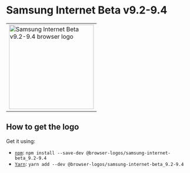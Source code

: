 Samsung Internet Beta v9.2-9.4
==============================

<!-- markdownlint-disable line-length no-inline-html -->
<table>
    <tr height=240>
        <td>
            <a href="https://github.com/alrra/browser-logos/tree/8fab53c2544fe45642f4b330f21c426a07c63367/src/archive/samsung-internet-beta_9.2-9.4/">
                <img width=230 src="https://raw.githubusercontent.com/alrra/browser-logos/8fab53c2544fe45642f4b330f21c426a07c63367/src/archive/samsung-internet-beta_9.2-9.4//samsung-internet-beta_9.2-9.4_512x512.png" alt="Samsung Internet Beta v9.2-9.4 browser logo">
            </a>
        </td>
    </tr>
</table>
<!-- markdownlint-enable line-length no-inline-html -->

How to get the logo
-------------------

Get it using:

* [`npm`][npm]: `npm install --save-dev @browser-logos/samsung-internet-beta_9.2-9.4`
* [`Yarn`][yarn]: `yarn add --dev @browser-logos/samsung-internet-beta_9.2-9.4`

<!-- Link labels: -->

[npm]: https://www.npmjs.com/
[yarn]: https://yarnpkg.com/
